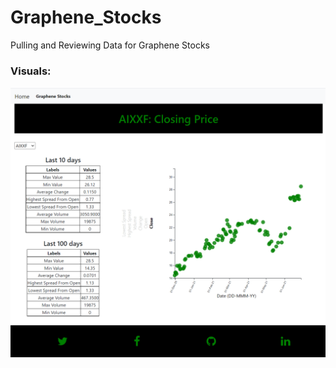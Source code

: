 # Graphene_Stocks
Pulling and Reviewing Data for Graphene Stocks

### Visuals:
![](Resources/Graphene_Stock_Overview.png)

